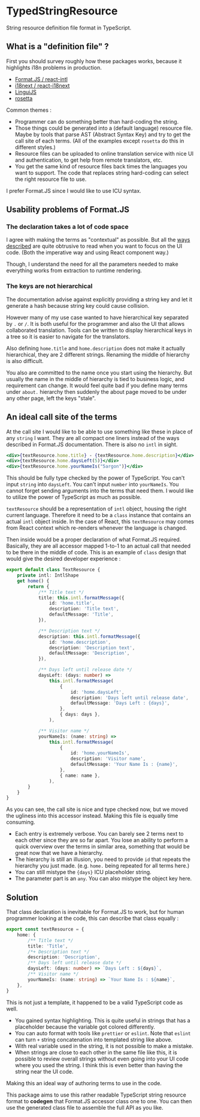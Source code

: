 # TypedStringResource

String resource definition file format in TypeScript.

## What is a "definition file" ?



First you should survey roughly how these packages works, because it highlights i18n problems in production.

-   [Format.JS / react-intl](https://formatjs.io/)
-   [i18next / react-i18next](https://react.i18next.com/)
-   [LinguiJS](https://lingui.js.org/)
-   [rosetta](https://github.com/lukeed/rosetta)

Common themes :

-   Programmer can do something better than hard-coding the string.
-   Those things could be generated into a (default language) resource file. Maybe by tools that parse AST (Abstract Syntax Key) and try to get the call site of each terms. (All of the examples except `rosetta` do this in different styles.)
-   Resource files can be uploaded to online translation service with nice UI and authentication, to get help from remote translators, etc.
-   You get the same kind of resource files back times the languages you want to support. The code that replaces string hard-coding can select the right resource file to use.

I prefer Format.JS since I would like to use ICU syntax.

## Usability problems of Format.JS

### The declaration takes a lot of code space

I agree with making the terms as "contextual" as possible. But all the [ways described](https://formatjs.io/docs/getting-started/message-declaration) are quite obtrusive to read when you want to focus on the UI code. (Both the imperative way and using React component way.)

Though, I understand the need for all the parameters needed to make everything works from extraction to runtime rendering.

### The keys are not hierarchical

The documentation advise against explicitly providing a string key and let it generate a hash because string key could cause collision.

However many of my use case wanted to have hierarchical key separated by `.` or `/`. It is both useful for the programmer and also the UI that allows collaborated translation. Tools can be written to display hierarchical keys in a tree so it is easier to navigate for the translators.

Also defining `home.title` and `home.description` does not make it actually hierarchical, they are 2 different strings. Renaming the middle of hierarchy is also difficult.

You also are committed to the name once you start using the hierarchy. But usually the name in the middle of hierarchy is tied to business logic, and requirement can change. It would feel quite bad if you define many terms under `about.` hierarchy then suddenly the about page moved to be under any other page, left the keys "stale".

## An ideal call site of the terms

At the call site I would like to be able to use something like these in place of any `string` I want. They are all compact one liners instead of the ways described in Format.JS documentation. There is also no `intl` in sight.

```jsx
<div>{textResource.home.title} - {textResource.home.description}</div>
<div>{textResource.home.daysLeft(5)}</div>
<div>{textResource.home.yourNameIs("5argon")}</div>
```

This should be fully type checked by the power of TypeScript. You can't input `string` into `daysLeft`. You can't input `number` into `yourNameIs`. You cannot forget sending arguments into the terms that need them. I would like to utilize the power of TypeScript as much as possible.

`textResource` should be a representation of `intl` object, housing the right current language. Therefore it need to be a `class` instance that contains an actual `intl` object inside. In the case of React, this `textResource` may comes from React context which re-renders whenever the language is changed.

Then inside would be a proper declaration of what Format.JS required. Basically, they are all accessor mapped 1-to-1 to an actual call that needed to be there in the middle of code. This is an example of `class` design that would give the desired developer experience :

```ts
export default class TextResource {
	private intl: IntlShape
	get home() {
		return {
			/** Title text */
			title: this.intl.formatMessage({
				id: 'home.title',
				description: 'Title text',
				defaultMessage: 'Title',
			}),

			/** Description text */
			description: this.intl.formatMessage({
				id: 'home.description',
				description: 'Description text',
				defaultMessage: 'Description',
			}),

			/** Days left until release date */
			daysLeft: (days: number) =>
				this.intl.formatMessage(
					{
						id: 'home.daysLeft',
						description: 'Days left until release date',
						defaultMessage: 'Days Left : {days}',
					},
					{ days: days },
				),

			/** Visitor name */
			yourNameIs: (name: string) =>
				this.intl.formatMessage(
					{
						id: 'home.yourNameIs',
						description: 'Visitor name',
						defaultMessage: 'Your Name Is : {name}',
					},
					{ name: name },
				),
		}
	}
}
```

As you can see, the call site is nice and type checked now, but we moved the ugliness into this accessor instead. Making this file is equally time consuming.

-   Each entry is extremely verbose. You can barely see 2 terms next to each other since they are so far apart. You lose an ability to perform a quick overview over the terms in similar area, something that would be great now that we have a hierarchy.
-   The hierarchy is still an illusion, you need to provide `id` that repeats the hierarchy you just made. (e.g. `home.` being repeated for all terms here.)
-   You can still mistype the `{days}` ICU placeholder string.
-   The parameter part is an `any`. You can also mistype the object key here.

## Solution

That class declaration is inevitable for Format.JS to work, but for human programmer looking at the code, this can describe that class equally :

```ts
export const textResource = {
	home: {
		/** Title text */
		title: 'Title',
		/*+ Description text */
		description: 'Description',
		/** Days left until release date */
		daysLeft: (days: number) => `Days Left : ${days}`,
		/** Visitor name */
		yourNameIs: (name: string) => `Your Name Is : ${name}`,
	},
}
```

This is not just a template, it happened to be a valid TypeScript code as well.

-   You gained syntax highlighting. This is quite useful in strings that has a placeholder because the variable got colored differently.
-   You can auto format with tools like `prettier` or `eslint`. Note that `eslint` can turn `+` string concatenation into templated string like above.
-   With real variable used in the string, it is not possible to make a mistake.
-   When strings are close to each other in the same file like this, it is possible to review overall strings without even going into your UI code where you used the string. I think this is even better than having the string near the UI code.

Making this an ideal way of authoring terms to use in the code.

This package aims to use this rather readable TypeScript string resource format to **codegen** that Format.JS accessor class one to one. You can then use the generated class file to assemble the full API as you like.
